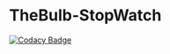# TheBulb-StopWatch
[![Codacy Badge](https://api.codacy.com/project/badge/Grade/029a4cd5f98d44cc904110ce06b7845b)](https://app.codacy.com/gh/Tosin-Bakare/TheBulb-StopWatch?utm_source=github.com&utm_medium=referral&utm_content=Tosin-Bakare/TheBulb-StopWatch&utm_campaign=Badge_Grade_Settings)